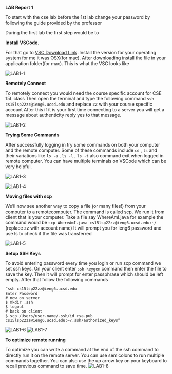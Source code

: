 **LAB Report 1**

To start with the cse lab before the 1st lab change your password by following the guide provided by the professor

During the first lab the first step would be to

**Install VSCode.**

For that go to [VSC Download Link](https://code.visualstudio.com/) .Install the version for your operating system for me it was OSX(for mac). After downloading install the file in your application folder(for mac).
This is what the VSC looks like

 ![LAB1-1](https://user-images.githubusercontent.com/103228599/162647026-6ae9bd7f-13ff-457b-8379-c4052504947e.png)
 
 **Remotely Connect**
 
To remotely connect you would need the course specific account for CSE 15L class 
Then open the terminal and type the following command ``` ssh cs15lsp22zz@ieng6.ucsd.edu ``` and replace zz with your course specific account
After this if it is your first time connecting to a server you will get a message about authenticity reply yes to that message.

![LAB1-2](https://user-images.githubusercontent.com/103228599/162647047-1d002966-fdd1-402b-8969-7c028a356429.png)


**Trying Some Commands**

After successfully logging in try some commands on both your computer and the remote computer. Some of these commands include ```cd``` , ```ls``` and their variations like ```ls -a``` , ```ls -l``` , ```ls -t``` also command exit when logged in remote computer. You can have multiple terminals on VSCode which can be very helpful.

![LAB1-3](https://user-images.githubusercontent.com/103228599/162647070-dce7f24f-94a9-4b03-b89a-3047e76f3cc8.png)

![LAB1-4](https://user-images.githubusercontent.com/103228599/162647071-130d363b-7ec6-4397-a788-205144942ef9.png)



**Moving files with scp**

We’ll now see another way to copy a file (or many files!) from your computer to a remotecomputer. The command is called scp. We run it from client that is your computer. Take a file say WhereAmI.java for example the command would be 
```scp WhereAmI.java cs15lsp22zz@ieng6.ucsd.edu:~/``` (replace zz with account name)
It will prompt you for ieng6 password and use ls to check if the file was transferred

 ![LAB1-5](https://user-images.githubusercontent.com/103228599/162647137-8034f546-d104-450d-9a6d-d7858bf40969.png)

**Setup SSH Keys**

To avoid entering password every time you login or run scp command  we set ssh keys.
On your client enter ```ssh-keygen``` command then enter the file to save the key. Then it will prompt for enter passphrase which should be left empty. After that follow the following commands
```
“ssh cs15lsp22zz@ieng6.ucsd.edu
Enter Password
# now on server
$ mkdir .ssh
$ logout
# back on client
$ scp /Users/user-name/.ssh/id_rsa.pub
cs15lsp22zz@ieng6.ucsd.edu:~/.ssh/authorized_keys”
```
![LAB1-6](https://user-images.githubusercontent.com/103228599/162647147-bc544f73-3415-4040-b2f0-08d4d0f648af.png)
![LAB1-7](https://user-images.githubusercontent.com/103228599/162647153-04dad844-175d-446b-ab6d-91c460565a3d.png)


**To optimize remote running**

To optimize you can write a command at the end of the ssh command to directly run it on the remote server. You can use semicolons to run multiple commands together. You can also use the up arrow key on your keyboard to recall previous command to save time.
 ![LAB1-8](https://user-images.githubusercontent.com/103228599/162647154-06ed2ef0-5573-4a01-84f8-fe0c895aaf51.png)
 
